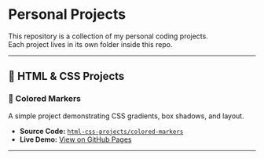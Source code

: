 # Personal Projects

This repository is a collection of my personal coding projects.  
Each project lives in its own folder inside this repo.

---

## 📂 HTML & CSS Projects

### 🎨 Colored Markers
A simple project demonstrating CSS gradients, box shadows, and layout.

- **Source Code:** [`html-css-projects/colored-markers`](https://github.com/kdscoder1997/Personal-Projects/tree/main/html-css-projects/colored-markers)  
- **Live Demo:** [View on GitHub Pages](https://kdscoder1997.github.io/Personal-Projects/html-css-projects/colored-markers/)

---